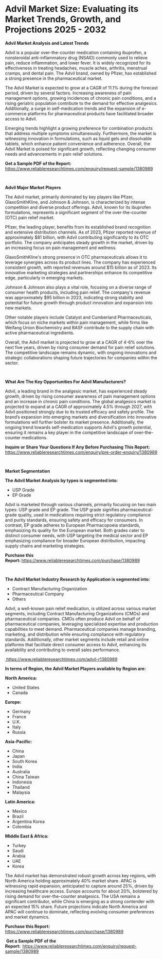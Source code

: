 <p><h1>Advil Market Size: Evaluating its Market Trends, Growth, and Projections 2025 - 2032</h1></p><p><strong>Advil Market Analysis and Latest Trends</strong></p>
<p><p>Advil is a popular over-the-counter medication containing ibuprofen, a nonsteroidal anti-inflammatory drug (NSAID) commonly used to relieve pain, reduce inflammation, and lower fever. It is widely recognized for its effectiveness in treating headaches, muscle aches, arthritis, menstrual cramps, and dental pain. The Advil brand, owned by Pfizer, has established a strong presence in the pharmaceutical market.</p><p>The Advil Market is expected to grow at a CAGR of 11.1% during the forecast period, driven by several factors. Increasing awareness of pain management options, growing incidences of chronic pain conditions, and a rising geriatric population contribute to the demand for effective analgesics. Additionally, a surge in self-medication trends and the expansion of e-commerce platforms for pharmaceutical products have facilitated broader access to Advil.</p><p>Emerging trends highlight a growing preference for combination products that address multiple symptoms simultaneously. Furthermore, the market is witnessing innovation in formulations, such as liquid gels and dissolvable tablets, which enhance patient convenience and adherence. Overall, the Advil Market is poised for significant growth, reflecting changing consumer needs and advancements in pain relief solutions.</p></p>
<p><strong>Get a Sample PDF of the Report:&nbsp;</strong> <a href="https://www.reliableresearchtimes.com/enquiry/request-sample/1380989?utm_campaign=3273&utm_medium=2&utm_source=Github&utm_content=ia&utm_term=19042025&utm_id=advil">https://www.reliableresearchtimes.com/enquiry/request-sample/1380989</a></p>
<p>&nbsp;</p>
<p><strong>Advil Major Market Players</strong></p>
<p><p>The Advil market, primarily dominated by key players like Pfizer, GlaxoSmithKline, and Johnson & Johnson, is characterized by intense competition and diverse product offerings. Advil, known for its ibuprofen formulations, represents a significant segment of the over-the-counter (OTC) pain relief market.</p><p>Pfizer, the leading player, benefits from its established brand recognition and extensive distribution channels. As of 2023, Pfizer reported revenue of approximately $81 billion, with Advil contributing significantly to its OTC portfolio. The company anticipates steady growth in the market, driven by an increasing focus on pain management and wellness.</p><p>GlaxoSmithKline's strong presence in OTC pharmaceuticals allows it to leverage synergies across its product lines. The company has experienced consistent growth, with reported revenues around $15 billion as of 2023. Its innovative marketing strategies and partnerships enhance its competitive edge, particularly in emerging markets.</p><p>Johnson & Johnson also plays a vital role, focusing on a diverse range of consumer health products, including pain relief. The company's revenue was approximately $95 billion in 2023, indicating strong stability and potential for future growth through product innovation and expansion into new markets.</p><p>Other notable players include Catalyst and Cumberland Pharmaceuticals, which focus on niche markets within pain management, while firms like Weifang Union Biochemistry and BASF contribute to the supply chain with active pharmaceutical ingredients.</p><p>Overall, the Advil market is projected to grow at a CAGR of 4-6% over the next five years, driven by rising consumer demand for pain relief solutions. The competitive landscape remains dynamic, with ongoing innovations and strategic collaborations shaping future trajectories for companies within the sector.</p></p>
<p>&nbsp;</p>
<p><strong>What Are The Key Opportunities For Advil Manufacturers?</strong></p>
<p><p>Advil, a leading brand in the analgesic market, has experienced steady growth, driven by rising consumer awareness of pain management options and an increase in chronic pain conditions. The global analgesics market is projected to expand at a CAGR of approximately 4.5% through 2027, with Advil positioned strongly due to its trusted efficacy and safety profile. The brand’s expansion into emerging markets and diversification into innovative formulations will further bolster its market presence. Additionally, the ongoing trend towards self-medication supports Advil's growth potential, ensuring it remains a key player in the competitive landscape of over-the-counter medications.</p></p>
<p><strong>Inquire or Share Your Questions If Any Before Purchasing This Report:</strong> <a href="https://www.reliableresearchtimes.com/enquiry/pre-order-enquiry/1380989?utm_campaign=3273&utm_medium=2&utm_source=Github&utm_content=ia&utm_term=19042025&utm_id=advil">https://www.reliableresearchtimes.com/enquiry/pre-order-enquiry/1380989</a></p>
<p>&nbsp;</p>
<p><strong>Market Segmentation</strong></p>
<p><strong>The Advil Market Analysis by types is segmented into:</strong></p>
<p><ul><li>USP Grade</li><li>EP Grade</li></ul></p>
<p><p>Advil is marketed through various channels, primarily focusing on two main types: USP grade and EP grade. The USP grade signifies pharmaceutical-grade quality, used in medications requiring strict regulatory compliance and purity standards, ensuring safety and efficacy for consumers. In contrast, EP grade adheres to European Pharmacopoeia standards, emphasizing its quality for the European market. Both grades cater to distinct consumer needs, with USP targeting the medical sector and EP emphasizing compliance for broader European distribution, impacting supply chains and marketing strategies.</p></p>
<p><strong>Purchase this Report:&nbsp;</strong><a href="https://www.reliableresearchtimes.com/purchase/1380989?utm_campaign=3273&utm_medium=2&utm_source=Github&utm_content=ia&utm_term=19042025&utm_id=advil">https://www.reliableresearchtimes.com/purchase/1380989</a></p>
<p>&nbsp;</p>
<p><strong>The Advil Market Industry Research by Application is segmented into:</strong></p>
<p><ul><li>Contract Manufacturing Organization</li><li>Pharmaceutical Company</li><li>Others</li></ul></p>
<p><p>Advil, a well-known pain relief medication, is utilized across various market segments, including Contract Manufacturing Organizations (CMOs) and pharmaceutical companies. CMOs often produce Advil on behalf of pharmaceutical companies, leveraging specialized expertise and production capabilities to meet demand. Pharmaceutical companies manage branding, marketing, and distribution while ensuring compliance with regulatory standards. Additionally, other market segments include retail and online platforms that facilitate direct consumer access to Advil, enhancing its availability and contributing to overall sales performance.</p></p>
<p><a href="https://www.reliableresearchtimes.com/advil-r1380989?utm_campaign=3273&utm_medium=2&utm_source=Github&utm_content=ia&utm_term=19042025&utm_id=advil">&nbsp;https://www.reliableresearchtimes.com/advil-r1380989</a></p>
<p><strong>In terms of Region, the Advil Market Players available by Region are:</strong></p>
<p>
    <p> <strong> North America: </strong>
        <ul>
            <li>United States</li>
            <li>Canada</li>
        </ul>
        </p> 
    <p> <strong> Europe: </strong>
        <ul>
            <li>Germany</li>
            <li>France</li>
            <li>U.K.</li>
            <li>Italy</li>
            <li>Russia</li>
        </ul>
        </p> 
    <p> <strong> Asia-Pacific: </strong>
        <ul>
            <li>China</li>
            <li>Japan</li>
            <li>South Korea</li>
            <li>India</li>
            <li>Australia</li>
            <li>China Taiwan</li>
            <li>Indonesia</li>
            <li>Thailand</li>
            <li>Malaysia</li>
        </ul>
        </p> 
    <p> <strong> Latin America: </strong>
        <ul>
            <li>Mexico</li>
            <li>Brazil</li>
            <li>Argentina Korea</li>
            <li>Colombia</li>
        </ul>
        </p> 
    <p> <strong> Middle East & Africa: </strong>
        <ul>
            <li>Turkey</li>
            <li>Saudi</li>
            <li>Arabia</li>
            <li>UAE</li>
            <li>Korea</li>
        </ul>
    </p>
    </p>
<p><p>The Advil market has demonstrated robust growth across key regions, with North America holding approximately 40% market share. APAC is witnessing rapid expansion, anticipated to capture around 25%, driven by increasing healthcare access. Europe accounts for about 20%, bolstered by rising demand for over-the-counter analgesics. The USA remains a significant contributor, while China is emerging as a strong contender with an expected 15% share. Future projections indicate North America and APAC will continue to dominate, reflecting evolving consumer preferences and market dynamics.</p></p>
<p><strong>Purchase this Report: </strong><a href="https://www.reliableresearchtimes.com/purchase/1380989?utm_campaign=3273&utm_medium=2&utm_source=Github&utm_content=ia&utm_term=19042025&utm_id=advil">https://www.reliableresearchtimes.com/purchase/1380989</a></p>
<p>&nbsp;<strong>Get a Sample PDF of the Report:&nbsp;&nbsp;</strong><a href="https://www.reliableresearchtimes.com/enquiry/request-sample/1380989?utm_campaign=3273&utm_medium=2&utm_source=Github&utm_content=ia&utm_term=19042025&utm_id=advil">https://www.reliableresearchtimes.com/enquiry/request-sample/1380989</a></p>
<p><strong></strong></p>
<p><p></p><p></p><p></p></p>